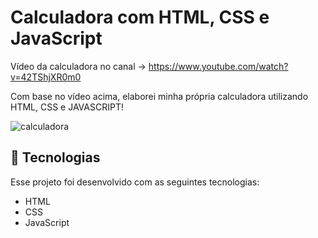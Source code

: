 # Calculadora com HTML, CSS e JavaScript
Vídeo da calculadora no canal -> https://www.youtube.com/watch?v=42TShjXR0m0

Com base no vídeo acima, elaborei minha própria calculadora utilizando HTML, CSS e JAVASCRIPT!

![calculadora](https://user-images.githubusercontent.com/108163821/216221453-585d607c-1462-407f-ac89-6ff01f1be792.png)

## 🚀 Tecnologias

Esse projeto foi desenvolvido com as seguintes tecnologias:

- HTML
- CSS
- JavaScript
